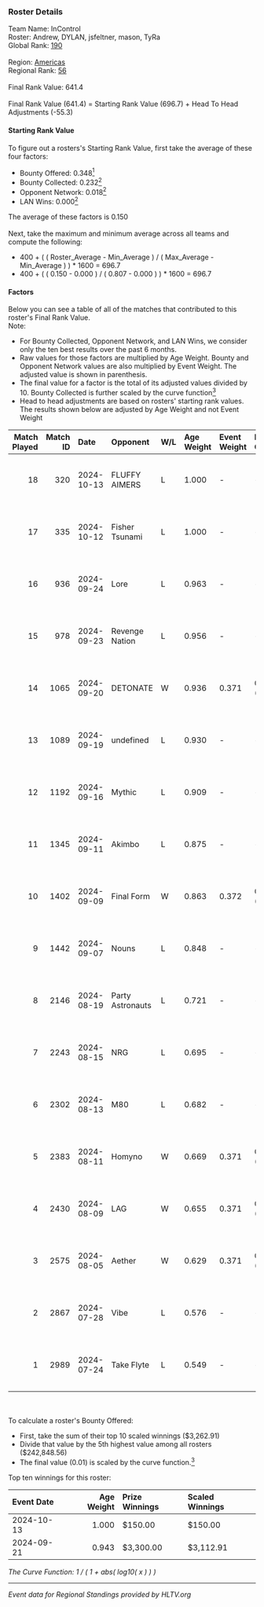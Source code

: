 ### Roster Details<br />
Team Name: InControl<br />
Roster: Andrew, DYLAN, jsfeltner, mason, TyRa<br />
Global Rank: [190](../../standings_global_2024_10_30.md)<br />
<br />
Region: [Americas]( ../../standings_americas_2024_10_30.md)<br />
Regional Rank: [56]( ../../standings_americas_2024_10_30.md)<br />
<br />
Final Rank Value:  641.4<br />
<br />
Final Rank Value (641.4) = Starting Rank Value (696.7) + Head To Head Adjustments (-55.3)<br />

#### Starting Rank Value<br />
To figure out a rosters's Starting Rank Value, first take the average of these four factors:<br />
- Bounty Offered: 0.348[<sup>1</sup>](#table2)
- Bounty Collected: 0.232[<sup>2</sup>](#table1)
- Opponent Network: 0.018[<sup>2</sup>](#table1)
- LAN Wins: 0.000[<sup>2</sup>](#table1)

The average of these factors is 0.150<br />
<br />
Next, take the maximum and minimum average across all teams and compute the following:<br />
- 400 + ( ( Roster_Average - Min_Average ) / ( Max_Average - Min_Average ) ) * 1600 = 696.7
- 400 + ( ( 0.150 - 0.000 ) / ( 0.807 - 0.000 ) ) * 1600 = 696.7


#### Factors<br />
Below you can see a table of all of the matches that contributed to this roster's Final Rank Value.<br />
Note:<br />

- For Bounty Collected, Opponent Network, and LAN Wins, we consider only the ten best results over the past 6 months.
- Raw values for those factors are multiplied by Age Weight. Bounty and Opponent Network values are also multiplied by Event Weight. The adjusted value is shown in parenthesis.
- The final value for a factor is the total of its adjusted values divided by 10. Bounty Collected is further scaled by the curve function[<sup>3</sup>](#curveFunction)
- Head to head adjustments are based on rosters' starting rank values. The results shown below are adjusted by Age Weight and not Event Weight
<span id="table1"></span><br />


| Match Played | Match ID | Date       | Opponent         | W/L | Age Weight | Event Weight | Bounty Collected | Opponent Network | LAN Wins  | H2H Adj. | Roster                                |
| -: | -: | :- | :- | :- | :- | :- | :- | :- | :- | -: | :- |
|           18 |      320 | 2024-10-13 | FLUFFY AIMERS    | L   | 1.000      | -            | -                | -                | -         |    -5.74 | Andrew, DYLAN, jsfeltner, mason, TyRa |
|           17 |      335 | 2024-10-12 | Fisher Tsunami   | L   | 1.000      | -            | -                | -                | -         |    -6.11 | Andrew, DYLAN, jsfeltner, mason, TyRa |
|           16 |      936 | 2024-09-24 | Lore             | L   | 0.963      | -            | -                | -                | -         |   -20.18 | AJ2k, FIEND, jsfeltner, mason, TyRa   |
|           15 |      978 | 2024-09-23 | Revenge Nation   | L   | 0.956      | -            | -                | -                | -         |   -12.57 | DYLAN, FIEND, jsfeltner, mason, TyRa  |
|           14 |     1065 | 2024-09-20 | DETONATE         | W   | 0.936      | 0.371        | 0.000 (0.000)    | 0.104 (0.036)    | 0 (0.000) |     8.84 | DYLAN, FIEND, jsfeltner, mason, TyRa  |
|           13 |     1089 | 2024-09-19 | undefined        | L   | 0.930      | -            | -                | -                | -         |    -9.39 | DYLAN, FIEND, jsfeltner, mason, TyRa  |
|           12 |     1192 | 2024-09-16 | Mythic           | L   | 0.909      | -            | -                | -                | -         |   -12.24 | DYLAN, FIEND, jsfeltner, mason, TyRa  |
|           11 |     1345 | 2024-09-11 | Akimbo           | L   | 0.875      | -            | -                | -                | -         |    -9.63 | DYLAN, FIEND, jsfeltner, mason, TyRa  |
|           10 |     1402 | 2024-09-09 | Final Form       | W   | 0.863      | 0.372        | 0.005 (0.002)    | 0.128 (0.041)    | 0 (0.000) |    12.72 | DYLAN, FIEND, jsfeltner, mason, TyRa  |
|            9 |     1442 | 2024-09-07 | Nouns            | L   | 0.848      | -            | -                | -                | -         |    -2.26 | Beast, jsfeltner, mason, Pugg, TyRa   |
|            8 |     2146 | 2024-08-19 | Party Astronauts | L   | 0.721      | -            | -                | -                | -         |    -3.56 | DYLAN, FIEND, jsfeltner, mason, TyRa  |
|            7 |     2243 | 2024-08-15 | NRG              | L   | 0.695      | -            | -                | -                | -         |    -2.59 | DYLAN, FIEND, jsfeltner, mason, TyRa  |
|            6 |     2302 | 2024-08-13 | M80              | L   | 0.682      | -            | -                | -                | -         |    -0.45 | DYLAN, FIEND, jsfeltner, mason, TyRa  |
|            5 |     2383 | 2024-08-11 | Homyno           | W   | 0.669      | 0.371        | 0.006 (0.002)    | 0.098 (0.024)    | 0 (0.000) |     9.07 | DYLAN, FIEND, jsfeltner, mason, TyRa  |
|            4 |     2430 | 2024-08-09 | LAG              | W   | 0.655      | 0.371        | 0.006 (0.002)    | 0.246 (0.060)    | 0 (0.000) |    12.85 | DYLAN, FIEND, jsfeltner, mason, TyRa  |
|            3 |     2575 | 2024-08-05 | Aether           | W   | 0.629      | 0.371        | 0.000 (0.000)    | 0.099 (0.023)    | 0 (0.000) |     5.14 | DYLAN, FIEND, jsfeltner, mason, TyRa  |
|            2 |     2867 | 2024-07-28 | Vibe             | L   | 0.576      | -            | -                | -                | -         |   -13.38 | DYLAN, FIEND, jsfeltner, mason, TyRa  |
|            1 |     2989 | 2024-07-24 | Take Flyte       | L   | 0.549      | -            | -                | -                | -         |    -5.82 | DYLAN, FIEND, jsfeltner, mason, TyRa  |

<br />
<span id="table2"></span><br />
To calculate a roster's Bounty Offered:<br />

- First, take the sum of their top 10 scaled winnings ($3,262.91)
- Divide that value by the 5th highest value among all rosters ($242,848.56)
- The final value (0.01) is scaled by the curve function.[<sup>3</sup>](#curveFunction)

Top ten winnings for this roster:<br />

| Event Date | Age Weight | Prize Winnings | Scaled Winnings |
| :- | -: | :- | :- |
| 2024-10-13 |      1.000 | $150.00        | $150.00         |
| 2024-09-21 |      0.943 | $3,300.00      | $3,112.91       |


<span id="curveFunction"></span>_The Curve Function: 1 / ( 1 + abs( log10( x ) ) )_<br />

---
_Event data for Regional Standings provided by HLTV.org_<br />
